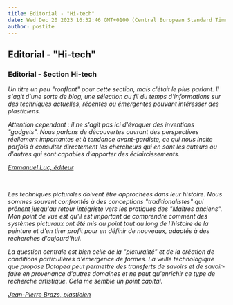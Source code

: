 ```yaml
---
title: Editorial - "Hi-tech"
date: Wed Dec 20 2023 16:32:46 GMT+0100 (Central European Standard Time)
author: postite
---
```


## Editorial - "Hi-tech"
### Editorial - Section Hi-tech
 _Un titre un peu "ronflant" pour cette section, mais c'était le plus parlant. Il s'agit d'une sorte de blog, une sélection au fil du temps d'informations sur des techniques actuelles, récentes ou émergentes pouvant intéresser des plasticiens._

_Attention cependant : il ne s'agit pas ici d'évoquer des inventions "gadgets". Nous parlons de découvertes ouvrant des perspectives réellement importantes et à tendance avant-gardiste, ce qui nous incite parfois à consulter directement les chercheurs qui en sont les auteurs ou d'autres qui sont capables d'apporter des éclaircissements._

_[Emmanuel Luc, éditeur](quinoussommes.html#emmanuelluc)_

 

_Les techniques picturales doivent être approchées dans leur histoire. Nous sommes souvent confrontés à des conceptions "traditionalistes" qui prônent jusqu'au retour intégriste vers les pratiques des "Maîtres anciens". Mon point de vue est qu'il est important de comprendre comment des systèmes picturaux ont été mis au point tout au long de l'histoire de la peinture et d'en tirer profit pour en définir de nouveaux, adaptés à des recherches d'aujourd'hui._

_La question centrale est bien celle de la "picturalité" et de la création de conditions particulières d'émergence de formes. La veille technologique que propose Dotapea peut permettre des transferts de savoirs et de savoir-faire en provenance d'autres domaines et ne peut qu'enrichir ce type de recherche artistique. Cela me semble un point capital._

_[Jean-Pierre Brazs, plasticien](http://www.jpbrazs.com/)_